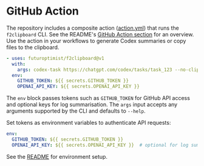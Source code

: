 # GitHub Action

The repository includes a composite action ([action.yml](../action.yml)) that runs the
`f2clipboard` CLI. See the README's [GitHub Action section](../README.md#github-action) for an
overview. Use the action in your workflows to generate Codex summaries or copy files to the
clipboard.

```yaml
- uses: futuroptimist/f2clipboard@v1
  with:
    args: codex-task https://chatgpt.com/codex/tasks/task_123 --no-clipboard
  env:
    GITHUB_TOKEN: ${{ secrets.GITHUB_TOKEN }}
    OPENAI_API_KEY: ${{ secrets.OPENAI_API_KEY }}
```

The `env` block passes tokens such as `GITHUB_TOKEN` for GitHub API access and optional keys for
log summarisation. The `args` input accepts any arguments supported by the CLI and defaults to
`--help`.

Set tokens as environment variables to authenticate API requests:

```yaml
env:
  GITHUB_TOKEN: ${{ secrets.GITHUB_TOKEN }}
  OPENAI_API_KEY: ${{ secrets.OPENAI_API_KEY }}  # optional for log summarisation
```

See the [README](../README.md#getting-started) for environment setup.
